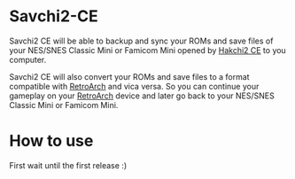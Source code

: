 # Savchi2-CE

Savchi2 CE will be able to backup and sync your ROMs and save files of your NES/SNES Classic Mini
or Famicom Mini opened by [Hakchi2 CE](https://github.com/TeamShinkansen/Hakchi2-CE)
to you computer.

Savchi2 CE will also convert your ROMs and save files to a format compatible with
[RetroArch](https://github.com/libretro/RetroArch) and vica versa. So you can
continue your gameplay on your [RetroArch](https://github.com/libretro/RetroArch) device and later go back to your NES/SNES Classic Mini
or Famicom Mini.

# How to use

First wait until the first release :)